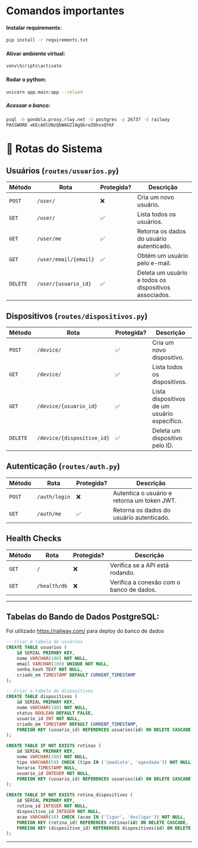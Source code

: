 # Comandos importantes

#### Instalar requirements:
```sh
pip install -r requirements.txt
```

#### Ativar ambiente virtual:
```sh 
venv\Scripts\activate
```  

#### Rodar o python:
```sh 
uvicorn app.main:app --reload
```  

##### Acessar o banco:

```sh
psql -h gondola.proxy.rlwy.net -U postgres -p 26737 -d railway
PASSWORD xKEcAOlUNzQbWAGZIAgQkroZOhvxQYkF
```



# 📌 Rotas do Sistema

## **Usuários (`routes/usuarios.py`)**
| Método  | Rota                  | Protegida? | Descrição |
|---------|------------------------|------------|-----------|
| `POST`  | `/user/`               | ❌         | Cria um novo usuário. |
| `GET`   | `/user/`               | ✅         | Lista todos os usuários. |
| `GET`   | `/user/me`             | ✅         | Retorna os dados do usuário autenticado. |
| `GET`   | `/user/email/{email}`  | ✅         | Obtém um usuário pelo e-mail. |
| `DELETE`| `/user/{usuario_id}`   | ✅         | Deleta um usuário e todos os dispositivos associados. |

## **Dispositivos (`routes/dispositivos.py`)**
| Método  | Rota                  | Protegida? | Descrição |
|---------|------------------------|------------|-----------|
| `POST`  | `/device/`             | ✅         | Cria um novo dispositivo. |
| `GET`   | `/device/`             | ✅         | Lista todos os dispositivos. |
| `GET`   | `/device/{usuario_id}` | ✅         | Lista dispositivos de um usuário específico. |
| `DELETE`| `/device/{dispositivo_id}` | ✅   | Deleta um dispositivo pelo ID. |

## **Autenticação (`routes/auth.py`)**
| Método  | Rota        | Protegida? | Descrição |
|---------|------------|------------|-----------|
| `POST`  | `/auth/login` | ❌      | Autentica o usuário e retorna um token JWT. |
| `GET`   | `/auth/me`    | ✅      | Retorna os dados do usuário autenticado. |

## **Health Checks**
| Método  | Rota         | Protegida? | Descrição |
|---------|-------------|------------|-----------|
| `GET`   | `/`         | ❌         | Verifica se a API está rodando. |
| `GET`   | `/health/db` | ❌        | Verifica a conexão com o banco de dados. |


---
## Tabelas do Bando de Dados PostgreSQL:
Foi utilizado https://railway.com/ para deploy do banco de dados

```sql
-- Criar a tabela de usuários
CREATE TABLE usuarios (
    id SERIAL PRIMARY KEY,
    nome VARCHAR(100) NOT NULL,
    email VARCHAR(100) UNIQUE NOT NULL,
    senha_hash TEXT NOT NULL,
    criado_em TIMESTAMP DEFAULT CURRENT_TIMESTAMP
);

-- Criar a tabela de dispositivos
CREATE TABLE dispositivos (
    id SERIAL PRIMARY KEY,
    nome VARCHAR(100) NOT NULL,
    status BOOLEAN DEFAULT FALSE,
    usuario_id INT NOT NULL,
    criado_em TIMESTAMP DEFAULT CURRENT_TIMESTAMP,
    FOREIGN KEY (usuario_id) REFERENCES usuarios(id) ON DELETE CASCADE
);

CREATE TABLE IF NOT EXISTS rotinas (
    id SERIAL PRIMARY KEY,
    nome VARCHAR(100) NOT NULL,
    tipo VARCHAR(50) CHECK (tipo IN ('imediata', 'agendada')) NOT NULL,
    horario TIMESTAMP NULL,
    usuario_id INTEGER NOT NULL,
    FOREIGN KEY (usuario_id) REFERENCES usuarios(id) ON DELETE CASCADE
);

CREATE TABLE IF NOT EXISTS rotina_dispositivos (
    id SERIAL PRIMARY KEY,
    rotina_id INTEGER NOT NULL,
    dispositivo_id INTEGER NOT NULL,
    acao VARCHAR(50) CHECK (acao IN ('ligar', 'desligar')) NOT NULL,
    FOREIGN KEY (rotina_id) REFERENCES rotinas(id) ON DELETE CASCADE,
    FOREIGN KEY (dispositivo_id) REFERENCES dispositivos(id) ON DELETE CASCADE
);

```










---

